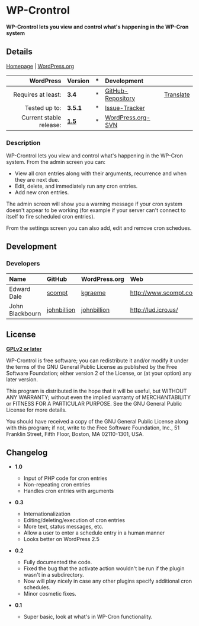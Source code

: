 # WP-Crontrol
__WP-Crontrol lets you view and control what's happening in the WP-Cron system__

## Details
[Homepage][1.1] | [WordPress.org][1.2]

| WordPress					| Version			| *		| Development				|					|
| ----:						| :----				| :---: | :----						| :----				|
| Requires at least:		| __3.4__			| *		| [GitHub-Repository][1.3]	| [Translate][1.7]	|
| Tested up to:				| __3.5.1__			| *		| [Issue-Tracker][1.4]		|					|
| Current stable release:	| __[1.5][1.5]__	| *		| [WordPress.org-SVN][1.6]	|					|

[1.1]: http://www.scompt.com/projects/wp-crontrol
[1.2]: http://wordpress.org/extend/plugins/wp-crontrol/
[1.3]: https://github.com/wp-repository/wp-crontrol
[1.4]: https://github.com/wp-repository/wp-crontrol/issues
[1.5]: https://github.com/wp-repository/wp-crontrol/archive/1.2.zip
[1.6]: http://plugins.trac.wordpress.org/browser/wp-crontrol/
[1.7]: https://translate.foe-services.de/projects/wp-crontrol

### Description
WP-Crontrol lets you view and control what's happening in the WP-Cron system. From the admin screen you can:

 * View all cron entries along with their arguments, recurrence and when they are next due.
 * Edit, delete, and immediately run any cron entries.
 * Add new cron entries.

The admin screen will show you a warning message if your cron system doesn't appear to be working (for example if your server can't connect to itself to fire scheduled cron entries).

From the settings screen you can also add, edit and remove cron schedues.


## Development
### Developers
| Name					| GitHub				| WordPress.org			| Web						| Status				|
| :----					| :----					| :----					| :----						| ----:					|
| Edward Dale			| [scompt][2.1.1]		| [kgraeme][2.1.2]		| http://www.scompt.com/	| Active				|
| John Blackbourn		| [johnbillion][2.2.1]	| [johnbillion][2.2.2]	| http://lud.icro.us/		| Active				|

[2.1.1]: https://github.com/scompt
[2.1.2]: http://profiles.wordpress.org/scompt/
[2.2.1]: https://github.com/johnbillion
[2.2.2]: http://profiles.wordpress.org/johnbillion/


## License
__[GPLv2 or later](http://www.gnu.org/licenses/gpl-2.0.html)__

WP-Crontrol is free software; you can redistribute it and/or
modify it under the terms of the GNU General Public License
as published by the Free Software Foundation; either version 2
of the License, or (at your option) any later version.

This program is distributed in the hope that it will be useful,
but WITHOUT ANY WARRANTY; without even the implied warranty of
MERCHANTABILITY or FITNESS FOR A PARTICULAR PURPOSE.  See the
GNU General Public License for more details.

You should have received a copy of the GNU General Public License
along with this program; if not, write to the Free Software
Foundation, Inc., 51 Franklin Street, Fifth Floor, Boston, MA  02110-1301, USA.


## Changelog
* __1.0__
	* Input of PHP code for cron entries
	* Non-repeating cron entries
	* Handles cron entries with arguments

* __0.3__
	* Internationalization
	* Editing/deleting/execution of cron entries
	* More text, status messages, etc.
	* Allow a user to enter a schedule entry in a human manner
	* Looks better on WordPress 2.5

* __0.2__
	* Fully documented the code.
	* Fixed the bug that the activate action wouldn't be run if the plugin wasn't in a subdirectory.
	* Now will play nicely in case any other plugins specify additional cron schedules.
	* Minor cosmetic fixes.
* __0.1__
	* Super basic, look at what's in WP-Cron functionality.